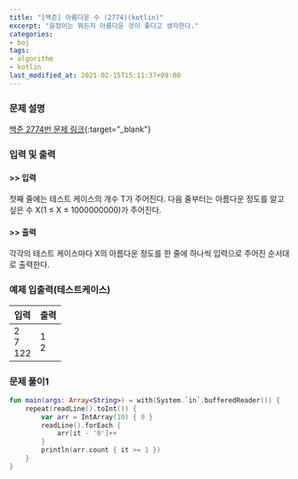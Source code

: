 ```yaml
---
title: "[백준] 아름다운 수 (2774)(kotlin)"
excerpt: "윤정이는 뭐든지 아름다운 것이 좋다고 생각한다."
categories:
- boj
tags:
- algorithm
- kotlin
last_modified_at: 2021-02-15T15:11:37+09:00
---
```



### 문제 설명
[백준 2774번 문제 링크](https://www.acmicpc.net/problem/2774#description){:target="_blank"}




### 입력 및 출력
#### >> 입력
첫째 줄에는 테스트 케이스의 개수 T가 주어진다. 다음 줄부터는 아름다운 정도를 알고 싶은 수 X(1 ≤ X ≤ 1000000000)가 주어진다.



#### >> 출력
각각의 테스트 케이스마다 X의 아름다운 정도를 한 줄에 하나씩 입력으로 주어진 순서대로 출력한다.





### 예제 입출력(테스트케이스)


|입력|출력|
|-----|------|
|2<br>7<br>122|1<br>2|




### 문제 풀이1
```kotlin
fun main(args: Array<String>) = with(System.`in`.bufferedReader()) {
    repeat(readLine().toInt()) {
        var arr = IntArray(10) { 0 }
        readLine().forEach {
            arr[it - '0']++
        }
        println(arr.count { it >= 1 })
    }
}
```